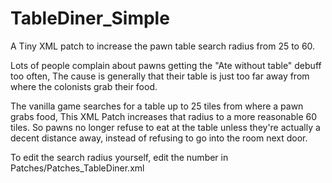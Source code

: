 # TableDiner_Simple
A Tiny XML patch to increase the pawn table search radius from 25 to 60.

Lots of people complain about pawns getting the "Ate without table" debuff too often, The cause is generally that their table is just too far away from where the colonists grab their food.

The vanilla game searches for a table up to 25 tiles from where a pawn grabs food, This XML Patch increases that radius to a more reasonable 60 tiles. So pawns no longer refuse to eat at the table unless they're actually a decent distance away, instead of refusing to go into the room next door.

To edit the search radius yourself, edit the number in Patches/Patches_TableDiner.xml
